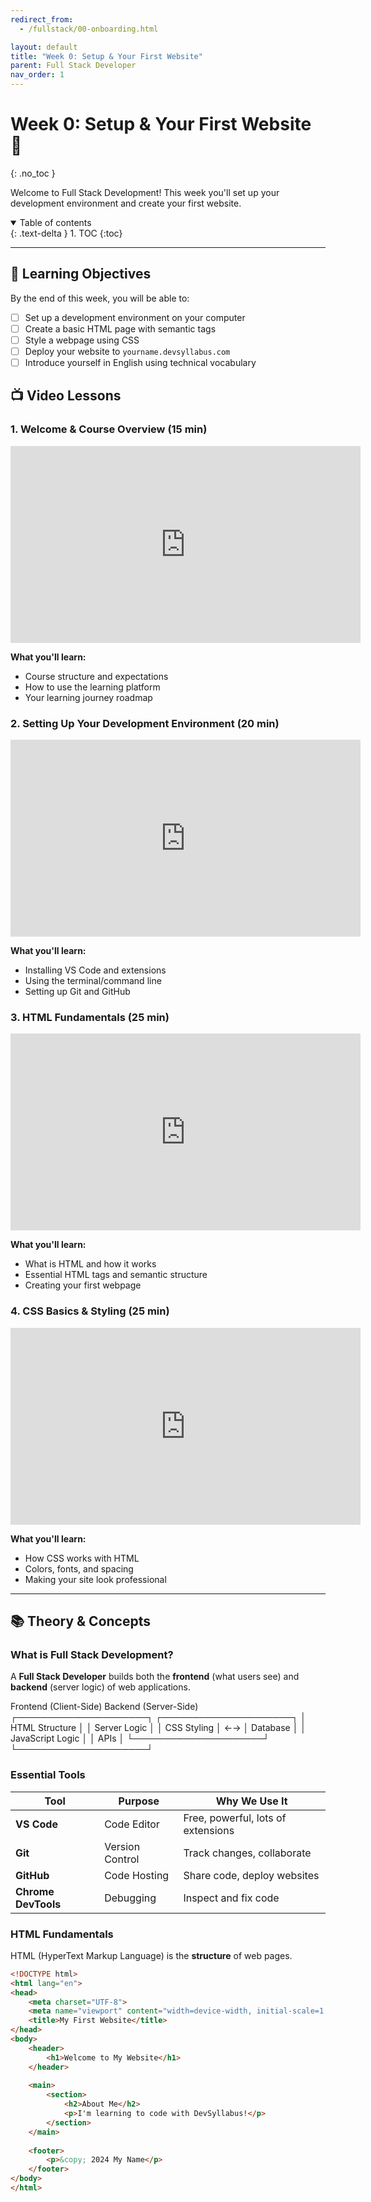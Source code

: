 ```yaml
---
redirect_from:
  - /fullstack/00-onboarding.html

layout: default
title: "Week 0: Setup & Your First Website"
parent: Full Stack Developer
nav_order: 1
---
```


# Week 0: Setup & Your First Website 🌱
{: .no_toc }

Welcome to Full Stack Development! This week you'll set up your development environment and create your first website.

<details open markdown="block">
  <summary>
    Table of contents
  </summary>
  {: .text-delta }
1. TOC
{:toc}
</details>

---

## 🎯 Learning Objectives

By the end of this week, you will be able to:
- [ ] Set up a development environment on your computer
- [ ] Create a basic HTML page with semantic tags
- [ ] Style a webpage using CSS
- [ ] Deploy your website to `yourname.devsyllabus.com`
- [ ] Introduce yourself in English using technical vocabulary

## 📺 Video Lessons

### 1. Welcome & Course Overview (15 min)
<iframe width="560" height="315" src="https://www.youtube.com/embed/VIDEO_ID_WEEK0_INTRO" title="Full Stack Week 0 - Introduction" frameborder="0" allowfullscreen></iframe>

**What you'll learn:**
- Course structure and expectations
- How to use the learning platform
- Your learning journey roadmap

### 2. Setting Up Your Development Environment (20 min)
<iframe width="560" height="315" src="https://www.youtube.com/embed/VIDEO_ID_SETUP" title="Development Environment Setup" frameborder="0" allowfullscreen></iframe>

**What you'll learn:**
- Installing VS Code and extensions
- Using the terminal/command line
- Setting up Git and GitHub

### 3. HTML Fundamentals (25 min)
<iframe width="560" height="315" src="https://www.youtube.com/embed/VIDEO_ID_HTML" title="HTML Fundamentals" frameborder="0" allowfullscreen></iframe>

**What you'll learn:**
- What is HTML and how it works
- Essential HTML tags and semantic structure
- Creating your first webpage

### 4. CSS Basics & Styling (25 min)
<iframe width="560" height="315" src="https://www.youtube.com/embed/VIDEO_ID_CSS" title="CSS Basics" frameborder="0" allowfullscreen></iframe>

**What you'll learn:**
- How CSS works with HTML
- Colors, fonts, and spacing
- Making your site look professional

---

## 📚 Theory & Concepts

### What is Full Stack Development?

A **Full Stack Developer** builds both the **frontend** (what users see) and **backend** (server logic) of web applications.

Frontend (Client-Side)          Backend (Server-Side)
┌─────────────────────┐        ┌─────────────────────┐
│   HTML Structure    │        │   Server Logic      │
│   CSS Styling       │   ←→   │   Database          │
│   JavaScript Logic  │        │   APIs              │
└─────────────────────┘        └─────────────────────┘

### Essential Tools

| Tool | Purpose | Why We Use It |
|------|---------|---------------|
| **VS Code** | Code Editor | Free, powerful, lots of extensions |
| **Git** | Version Control | Track changes, collaborate |
| **GitHub** | Code Hosting | Share code, deploy websites |
| **Chrome DevTools** | Debugging | Inspect and fix code |

### HTML Fundamentals

HTML (HyperText Markup Language) is the **structure** of web pages.
```html
<!DOCTYPE html>
<html lang="en">
<head>
    <meta charset="UTF-8">
    <meta name="viewport" content="width=device-width, initial-scale=1.0">
    <title>My First Website</title>
</head>
<body>
    <header>
        <h1>Welcome to My Website</h1>
    </header>
    
    <main>
        <section>
            <h2>About Me</h2>
            <p>I'm learning to code with DevSyllabus!</p>
        </section>
    </main>
    
    <footer>
        <p>&copy; 2024 My Name</p>
    </footer>
</body>
</html>